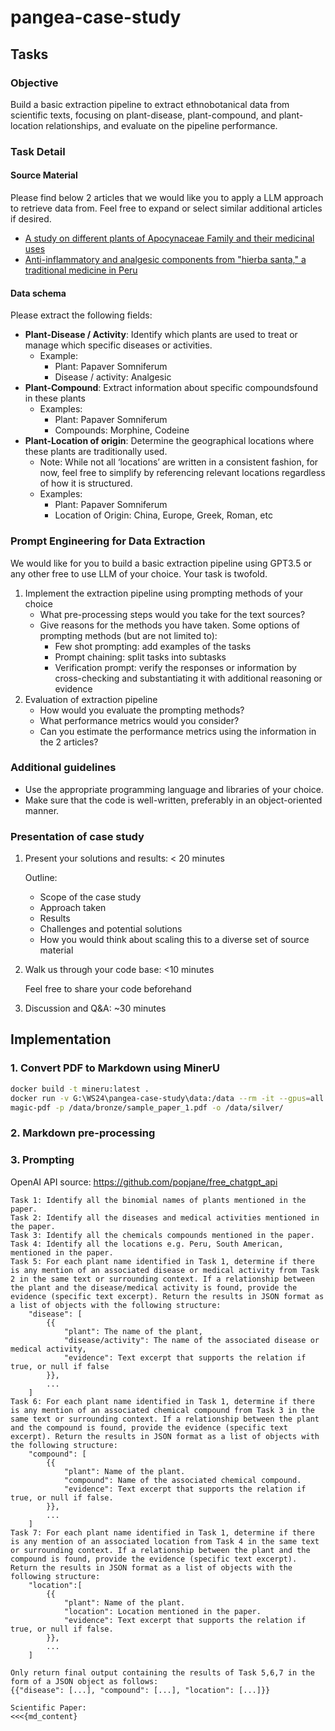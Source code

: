 # pangea-case-study

## Tasks
### Objective
Build a basic extraction pipeline to extract ethnobotanical data from scientific texts, focusing on plant-disease, plant-compound, and plant-location relationships, and evaluate on the pipeline performance.

### Task Detail
#### Source Material
Please find below 2 articles that we would like you to apply a LLM approach to retrieve data from. Feel free to expand or select similar additional articles if desired.
- [A study on different plants of Apocynaceae Family and their medicinal uses](https://ujpronline.com/index.php/journal/article/view/235)
- [Anti-inflammatory and analgesic components from "hierba santa," a traditional medicine in Peru](https://pubmed.ncbi.nlm.nih.gov/19067116/)

#### Data schema
Please extract the following fields:
- **Plant-Disease / Activity**: Identify which plants are used to treat or manage which specific diseases or activities.
  - Example:
    - Plant: Papaver Somniferum
    - Disease / activity: Analgesic
- **Plant-Compound**: Extract information about specific compoundsfound in these plants
    - Examples:
      - Plant: Papaver Somniferum
      - Compounds: Morphine, Codeine
- **Plant-Location of origin**: Determine the geographical locations where these plants are traditionally used.
  - Note: While not all ‘locations’ are written in a consistent fashion, for now, feel free to simplify by referencing relevant locations regardless of how it is structured.
  - Examples:
    - Plant: Papaver Somniferum
    - Location of Origin: China, Europe, Greek, Roman, etc
  
### Prompt Engineering for Data Extraction
We would like for you to build a basic extraction pipeline using GPT3.5 or any other free to use LLM of your choice. Your task is twofold.
1. Implement the extraction pipeline using prompting methods of your choice
   - What pre-processing steps would you take for the text sources?
   - Give reasons for the methods you have taken. Some options of prompting methods (but are not limited to):
     - Few shot prompting: add examples of the tasks
     - Prompt chaining: split tasks into subtasks
     - Verification prompt: verify the responses or information by cross-checking and substantiating it with additional reasoning or evidence
2. Evaluation of extraction pipeline
   - How would you evaluate the prompting methods? 
   - What performance metrics would you consider? 
   - Can you estimate the performance metrics using the information in the 2 articles?

### Additional guidelines
- Use the appropriate programming language and libraries of your choice.
- Make sure that the code is well-written, preferably in an object-oriented manner.

### Presentation of case study
1. Present your solutions and results: < 20 minutes

    Outline:
    - Scope of the case study
    - Approach taken
    - Results
    - Challenges and potential solutions
    - How you would think about scaling this to a diverse set of source material
2. Walk us through your code base: <10 minutes
   
    Feel free to share your code beforehand
3. Discussion and Q&A: ~30 minutes

## Implementation

### 1. Convert PDF to Markdown using MinerU 

```bash
docker build -t mineru:latest .
docker run -v G:\WS24\pangea-case-study\data:/data --rm -it --gpus=all mineru:latest /bin/bash
magic-pdf -p /data/bronze/sample_paper_1.pdf -o /data/silver/
```

### 2. Markdown pre-processing


### 3. Prompting 
OpenAI API source: https://github.com/popjane/free_chatgpt_api

```text
Task 1: Identify all the binomial names of plants mentioned in the paper. 
Task 2: Identify all the diseases and medical activities mentioned in the paper.
Task 3: Identify all the chemicals compounds mentioned in the paper.
Task 4: Identify all the locations e.g. Peru, South American, mentioned in the paper.
Task 5: For each plant name identified in Task 1, determine if there is any mention of an associated disease or medical activity from Task 2 in the same text or surrounding context. If a relationship between the plant and the disease/medical activity is found, provide the evidence (specific text excerpt). Return the results in JSON format as a list of objects with the following structure:
    "disease": [
        {{
            "plant": The name of the plant,
            "disease/activity": The name of the associated disease or medical activity,
            "evidence": Text excerpt that supports the relation if true, or null if false
        }},
        ...
    ]
Task 6: For each plant name identified in Task 1, determine if there is any mention of an associated chemical compound from Task 3 in the same text or surrounding context. If a relationship between the plant and the compound is found, provide the evidence (specific text excerpt). Return the results in JSON format as a list of objects with the following structure:
    "compound": [
        {{
            "plant": Name of the plant.
            "compound": Name of the associated chemical compound.
            "evidence": Text excerpt that supports the relation if true, or null if false.
        }},
        ...
    ]
Task 7: For each plant name identified in Task 1, determine if there is any mention of an associated location from Task 4 in the same text or surrounding context. If a relationship between the plant and the compound is found, provide the evidence (specific text excerpt). Return the results in JSON format as a list of objects with the following structure:
    "location":[
        {{
            "plant": Name of the plant.
            "location": Location mentioned in the paper.
            "evidence": Text excerpt that supports the relation if true, or null if false.
        }},
        ...
    ]

Only return final output containing the results of Task 5,6,7 in the form of a JSON object as follows:
{{"disease": [...], "compound": [...], "location": [...]}}

Scientific Paper:
<<<{md_content}
```